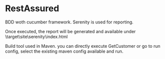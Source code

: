 # RestAssured

BDD woth cucumber framework.
Serenity is used for reporting.

Once executed, the report will be generated and available under 
\target\site\serenity\index.html

Build tool used in Maven. you can directly execute GetCustomer or go to run config, select the existing maven config available and run.